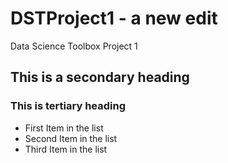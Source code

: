 DSTProject1 - a new edit
===========

Data Science Toolbox Project 1

## This is a secondary heading
### This is tertiary heading

* First Item in the list
* Second Item in the list
* Third Item in the list


